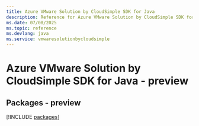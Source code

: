 ```yaml
---
title: Azure VMware Solution by CloudSimple SDK for Java
description: Reference for Azure VMware Solution by CloudSimple SDK for Java
ms.date: 07/08/2025
ms.topic: reference
ms.devlang: java
ms.service: vmwaresolutionbycloudsimple
---
```

# Azure VMware Solution by CloudSimple SDK for Java - preview
## Packages - preview
[!INCLUDE [packages](vmware-solution-by-cloudsimple-index.md)]